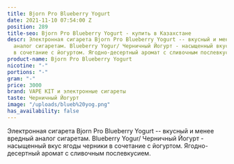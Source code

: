 ```yaml
---
title: Bjorn Pro Blueberry Yogurt
date: 2021-11-10 07:54:00 Z
position: 289
title-seo: Bjorn Pro Blueberry Yogurt - купить в Казахстане
descr: Электронная сигарета Bjorn Pro Blueberry Yogurt -- вкусный и менее вредный
  аналог сигаретам. Blueberry Yogur/ Черничный Йогурт - насыщенный вкус ягоды черники
  в сочетание с йогуртом. Ягодно-десертный аромат с сливочным послевкусием.
product-name: Bjorn Pro Blueberry Yogurt
nicotine: "-"
portions: "-"
gram: "-"
price: 3000
brand: VAPE KIT и электронные сигареты
taste: Черничный Йогурт
image: "/uploads/blueb%20yog.png"
has_availability: false
---
```


Электронная сигарета Bjorn Pro Blueberry Yogurt -- вкусный и менее вредный аналог сигаретам. Blueberry Yogur/ Черничный Йогурт - насыщенный вкус ягоды черники в сочетание с йогуртом. Ягодно-десертный аромат с сливочным послевкусием.